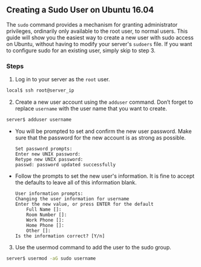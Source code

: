 ## Creating a Sudo User on Ubuntu 16.04

The  `sudo`  command provides a mechanism for granting administrator privileges, ordinarily only available to the root user, to normal users. This guide will show you the easiest way to create a new user with sudo access on Ubuntu, without having to modify your server's  `sudoers`  file. If you want to configure sudo for an existing user, simply skip to step 3.

### Steps

 1.  Log in to your server as the  `root`  user.
 
 ```bash
local$ ssh root@server_ip
 ```  
 2.  Create a new user account using the  `adduser`  command. Don’t forget to replace  `username`  with the user name that you want to create.

```bash
server$ adduser username
```

 - You will be prompted to set and confirm the new user password. Make sure that the password for the new account is as strong as possible.

    ```output
    Set password prompts:
    Enter new UNIX password:
    Retype new UNIX password:
    passwd: password updated successfully
    ```
    
 - Follow the prompts to set the new user's information. It is fine to accept the defaults to leave all of this information blank.
    
    ```output
    User information prompts:
    Changing the user information for username
    Enter the new value, or press ENTER for the default
        Full Name []:
        Room Number []:
        Work Phone []:
        Home Phone []:
        Other []:
    Is the information correct? [Y/n]
    ```
3. Use the usermod command to add the user to the sudo group.
  ```bash
  server$ usermod -aG sudo username
  ```